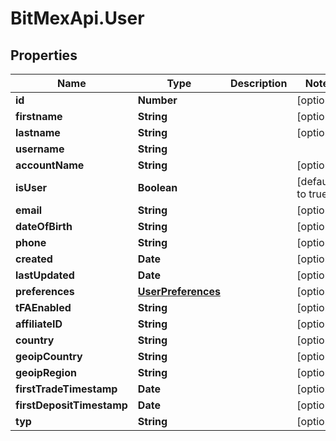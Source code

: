 # BitMexApi.User

## Properties
Name | Type | Description | Notes
------------ | ------------- | ------------- | -------------
**id** | **Number** |  | [optional] 
**firstname** | **String** |  | [optional] 
**lastname** | **String** |  | [optional] 
**username** | **String** |  | 
**accountName** | **String** |  | [optional] 
**isUser** | **Boolean** |  | [default to true]
**email** | **String** |  | [optional] 
**dateOfBirth** | **String** |  | [optional] 
**phone** | **String** |  | [optional] 
**created** | **Date** |  | [optional] 
**lastUpdated** | **Date** |  | [optional] 
**preferences** | [**UserPreferences**](UserPreferences.md) |  | [optional] 
**tFAEnabled** | **String** |  | [optional] 
**affiliateID** | **String** |  | [optional] 
**country** | **String** |  | [optional] 
**geoipCountry** | **String** |  | [optional] 
**geoipRegion** | **String** |  | [optional] 
**firstTradeTimestamp** | **Date** |  | [optional] 
**firstDepositTimestamp** | **Date** |  | [optional] 
**typ** | **String** |  | [optional] 


